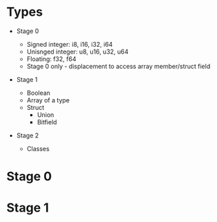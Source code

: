 # Types

* Stage 0
  * Signed integer: i8, i16, i32, i64
  * Unisnged integer: u8, u16, u32, u64
  * Floating: f32, f64
  * Stage 0 only - displacement to access array member/struct field

* Stage 1
  * Boolean
  * Array of a type
  * Struct
     * Union
     * Bitfield

* Stage 2
   * Classes

# Stage 0

# Stage 1
